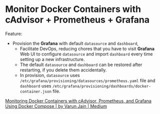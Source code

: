 # Monitor Docker Containers with cAdvisor + Prometheus + Grafana

Feature:

- Provision the **Grafana** with default `datasource` and `dashboard`,
  - Facilitate DevOps, reducing chores that you have to visit  **Grafana** Web UI to configure `datasource` and import `dashboard` every time setting up a new infrastructure.
  - The default `datasource` and `dashboard` can be restored after restarting, if you delete them accidentally.
  - In provision, `datasource` uses `/etc/grafana/provisioning/datasources/prometheus.yaml` file and `dashboard` uses `/etc/grafana/provisioning/dashboards/docker-container.json` file.

[Monitoring Docker Containers with cAdvisor, Prometheus, and Grafana Using Docker Compose | by Varun Jain | Medium](https://medium.com/@varunjain2108/monitoring-docker-containers-with-cadvisor-prometheus-and-grafana-d101b4dbbc84)